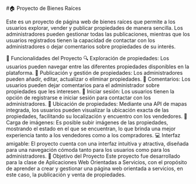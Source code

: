 #🏠 Proyecto de Bienes Raíces

Este es un proyecto de página web de bienes raíces que permite a los usuarios explorar, vender y publicar propiedades de manera sencilla. Los administradores pueden gestionar todas las publicaciones, mientras que los usuarios registrados tienen la capacidad de contactar con los administradores o dejar comentarios sobre propiedades de su interés.

🚀 Funcionalidades del Proyecto
🔍 Exploración de propiedades: Los usuarios pueden navegar entre las diferentes propiedades disponibles en la plataforma.
📝 Publicación y gestión de propiedades: Los administradores pueden añadir, editar, actualizar o eliminar propiedades.
💬 Comentarios: Los usuarios pueden dejar comentarios para el administrador sobre propiedades que les interesen.
🔑 Iniciar sesión: Los usuarios tienen la opción de registrarse e iniciar sesión para contactar con los administradores.
📍 Ubicación de propiedades: Mediante una API de mapas integrada, los usuarios pueden visualizar la ubicación exacta de las propiedades, facilitando su localización y encuentro con los vendedores.
📸 Carga de imágenes: Es posible subir imágenes de las propiedades, mostrando el estado en el que se encuentran, lo que brinda una mejor experiencia tanto a los vendedores como a los compradores.
💻 Interfaz amigable: El proyecto cuenta con una interfaz intuitiva y atractiva, diseñada para una navegación cómoda tanto para los usuarios como para los administradores.
🎯 Objetivo del Proyecto
Este proyecto fue desarrollado para la clase de Aplicaciones Web Orientadas a Servicios, con el propósito de aprender a crear y gestionar una página web orientada a servicios, en este caso, la publicación y venta de propiedades.
